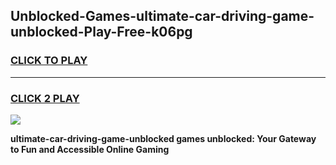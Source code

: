 
## Unblocked-Games-ultimate-car-driving-game-unblocked-Play-Free-k06pg
<h3>
<a href="https://premium76.site?title=ultimate-car-driving-game-unblocked&ref=19M">CLICK TO PLAY</a></h3>
<hr>

<h3>
<a href="https://premium76.site?title=ultimate-car-driving-game-unblocked&ref=19M">CLICK 2 PLAY</a>
  
</h3>

<a href="https://premium76.site?title=ultimate-car-driving-game-unblocked&ref=19M"><img src="https://clearcache.store/games.png"></a>


**ultimate-car-driving-game-unblocked games unblocked: Your Gateway to Fun and Accessible Online Gaming**
